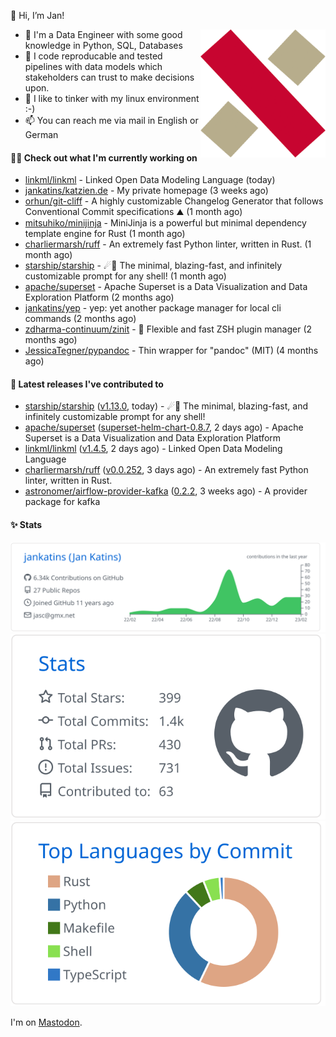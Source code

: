 👋 Hi, I’m Jan!

<img align="right" src="https://raw.githubusercontent.com/kreuzwerkerbot/kreuzwerkerbot/master/assets/xw.png" width="200">

- 🌱 I'm a Data Engineer with some good knowledge in Python, SQL, Databases
- 💪 I code reproducable and tested pipelines with data models which stakeholders can trust to make decisions upon.
- 💞️ I like to tinker with my linux environment :-)
- 📫 You can reach me via mail in English or German

#### 👩‍💻 Check out what I'm currently working on

- [linkml/linkml](https://github.com/linkml/linkml) - Linked Open Data Modeling Language (today)
- [jankatins/katzien.de](https://github.com/jankatins/katzien.de) - My private homepage (3 weeks ago)
- [orhun/git-cliff](https://github.com/orhun/git-cliff) - A highly customizable Changelog Generator that follows Conventional Commit specifications ⛰️  (1 month ago)
- [mitsuhiko/minijinja](https://github.com/mitsuhiko/minijinja) - MiniJinja is a powerful but minimal dependency template engine for Rust (1 month ago)
- [charliermarsh/ruff](https://github.com/charliermarsh/ruff) - An extremely fast Python linter, written in Rust. (1 month ago)
- [starship/starship](https://github.com/starship/starship) - ☄🌌️  The minimal, blazing-fast, and infinitely customizable prompt for any shell! (1 month ago)
- [apache/superset](https://github.com/apache/superset) - Apache Superset is a Data Visualization and Data Exploration Platform (2 months ago)
- [jankatins/yep](https://github.com/jankatins/yep) - yep: yet another package manager for local cli commands (2 months ago)
- [zdharma-continuum/zinit](https://github.com/zdharma-continuum/zinit) - 🌻 Flexible and fast ZSH plugin manager (2 months ago)
- [JessicaTegner/pypandoc](https://github.com/JessicaTegner/pypandoc) - Thin wrapper for &#34;pandoc&#34; (MIT) (4 months ago)

#### 🔭 Latest releases I've contributed to

- [starship/starship](https://github.com/starship/starship) ([v1.13.0](https://github.com/starship/starship/releases/tag/v1.13.0), today) - ☄🌌️  The minimal, blazing-fast, and infinitely customizable prompt for any shell!
- [apache/superset](https://github.com/apache/superset) ([superset-helm-chart-0.8.7](https://github.com/apache/superset/releases/tag/superset-helm-chart-0.8.7), 2 days ago) - Apache Superset is a Data Visualization and Data Exploration Platform
- [linkml/linkml](https://github.com/linkml/linkml) ([v1.4.5](https://github.com/linkml/linkml/releases/tag/v1.4.5), 2 days ago) - Linked Open Data Modeling Language
- [charliermarsh/ruff](https://github.com/charliermarsh/ruff) ([v0.0.252](https://github.com/charliermarsh/ruff/releases/tag/v0.0.252), 3 days ago) - An extremely fast Python linter, written in Rust.
- [astronomer/airflow-provider-kafka](https://github.com/astronomer/airflow-provider-kafka) ([0.2.2](https://github.com/astronomer/airflow-provider-kafka/releases/tag/0.2.2), 3 weeks ago) - A provider package for kafka


#### ✨ Stats

  [![](https://raw.githubusercontent.com/jankatins/jankatins/master/profile-summary-card-output/github/0-profile-details.svg)](https://github.com/vn7n24fzkq/github-profile-summary-cards)
  [![](https://raw.githubusercontent.com/jankatins/jankatins/master/profile-summary-card-output/github/3-stats.svg)](https://github.com/vn7n24fzkq/github-profile-summary-cards)
  [![](https://raw.githubusercontent.com/jankatins/jankatins/master/profile-summary-card-output/github/2-most-commit-language.svg)](https://github.com/vn7n24fzkq/github-profile-summary-cards)

I'm on <a rel="me" href="https://fosstodon.org/@jankatins">Mastodon</a>.
